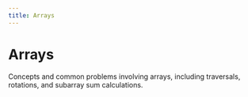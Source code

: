 ```yaml
---
title: Arrays
---
```


# Arrays

Concepts and common problems involving arrays, including traversals, rotations, and subarray sum calculations.
